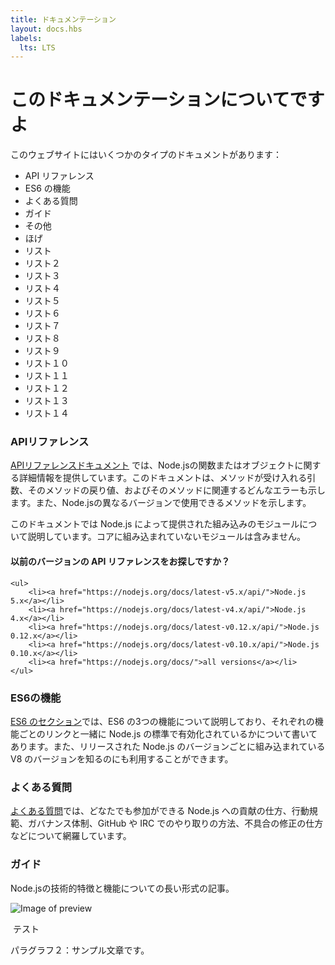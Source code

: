 ```yaml
---
title: ドキュメンテーション
layout: docs.hbs
labels:
  lts: LTS
---
```


# このドキュメンテーションについてですよ

このウェブサイトにはいくつかのタイプのドキュメントがあります：

- API リファレンス
- ES6 の機能
- よくある質問
- ガイド
- その他
- ほげ
- リスト
- リスト２
- リスト３
- リスト４
- リスト５
- リスト６
- リスト７
- リスト８
- リスト９
- リスト１０
- リスト１１
- リスト１２
- リスト１３
- リスト１４

### APIリファレンス

[APIリファレンスドキュメント](/api/) では、Node.jsの関数またはオブジェクトに関する詳細情報を提供しています。このドキュメントは、メソッドが受け入れる引数、そのメソッドの戻り値、およびそのメソッドに関連するどんなエラーも示します。また、Node.jsの異なるバージョンで使用できるメソッドを示します。

このドキュメントでは Node.js によって提供された組み込みのモジュールについて説明しています。コアに組み込まれていないモジュールは含みません。


<div class="highlight-box">
    <h4>以前のバージョンの API リファレンスをお探しですか？</h4>

    <ul>
        <li><a href="https://nodejs.org/docs/latest-v5.x/api/">Node.js 5.x</a></li>
        <li><a href="https://nodejs.org/docs/latest-v4.x/api/">Node.js 4.x</a></li>
        <li><a href="https://nodejs.org/docs/latest-v0.12.x/api/">Node.js 0.12.x</a></li>
        <li><a href="https://nodejs.org/docs/latest-v0.10.x/api/">Node.js 0.10.x</a></li>
        <li><a href="https://nodejs.org/docs/">all versions</a></li>
    </ul>
</div>


### ES6の機能

[ES6 のセクション](/en/docs/es6/)では、ES6 の3つの機能について説明しており、それぞれの機能ごとのリンクと一緒に Node.js の標準で有効化されているかについて書いてあります。また、リリースされた Node.js のバージョンごとに組み込まれている V8 のバージョンを知るのにも利用することができます。

### よくある質問

[よくある質問](/en/docs/faq/)では、どなたでも参加ができる Node.js への貢献の仕方、行動規範、ガバナンス体制、GitHub や IRC でのやり取りの方法、不具合の修正の仕方などについて網羅しています。

### ガイド

Node.jsの技術的特徴と機能についての長い形式の記事。

![Image of preview](../en/preview.png)

 テスト

パラグラフ２：サンプル文章です。
